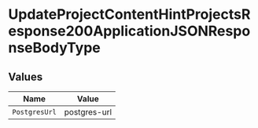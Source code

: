 # UpdateProjectContentHintProjectsResponse200ApplicationJSONResponseBodyType


## Values

| Name          | Value         |
| ------------- | ------------- |
| `PostgresUrl` | postgres-url  |